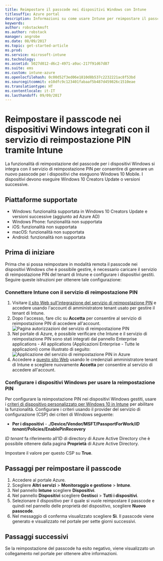 ```yaml
---
title: Reimpostare il passcode nei dispositivi Windows con Intune
titlesuffix: Azure portal
description: Informazioni su come usare Intune per reimpostare il passcode nei dispositivi Windows integrati con il servizio di reimpostazione PIN.
keywords: 
author: robstackmsft
ms.author: robstack
manager: angrobe
ms.date: 08/09/2017
ms.topic: get-started-article
ms.prod: 
ms.service: microsoft-intune
ms.technology: 
ms.assetid: 5027d012-d6c2-4971-a9ac-217f91d67d87
ms.suite: ems
ms.custom: intune-azure
ms.openlocfilehash: 0c00d52f3ed06e1810d8b537c2232221ac8f53bd
ms.sourcegitcommit: e10dfc9c123401fabaaf5b487d459826c1510eae
ms.translationtype: HT
ms.contentlocale: it-IT
ms.lasthandoff: 09/09/2017
---
```

# <a name="reset-the-passcode-on-windows-devices-integrated-with-the-microsoft-pin-reset-service-using-intune"></a>Reimpostare il passcode nei dispositivi Windows integrati con il servizio di reimpostazione PIN tramite Intune

La funzionalità di reimpostazione del passcode per i dispositivi Windows si integra con il servizio di reimpostazione PIN per consentire di generare un nuovo passcode per i dispositivi che eseguono Windows 10 Mobile. I dispositivi devono eseguire Windows 10 Creators Update o versioni successive.

## <a name="supported-platforms"></a>Piattaforme supportate

- Windows: funzionalità supportata in Windows 10 Creators Update e versioni successive (aggiunto ad Azure AD)
- Windows Phone: funzionalità non supportata
- iOS: funzionalità non supportata
- macOS: funzionalità non supportata
- Android: funzionalità non supportata


## <a name="before-you-start"></a>Prima di iniziare

Prima che si possa reimpostare in modalità remota il passcode nei dispositivi Windows che è possibile gestire, è necessario caricare il servizio di reimpostazione PIN del tenant di Intune e configurare i dispositivi gestiti. Seguire queste istruzioni per ottenere tale configurazione:

### <a name="connect-intune-with-the-pin-reset-service"></a>Connettere Intune con il servizio di reimpostazione PIN

1. Visitare [il sito Web sull'integrazione del servizio di reimpostazione PIN](https://login.windows.net/common/oauth2/authorize?response_type=code&client_id=b8456c59-1230-44c7-a4a2-99b085333e84&resource=https%3A%2F%2Fgraph.windows.net&redirect_uri=https%3A%2F%2Fcred.microsoft.com&state=e9191523-6c2f-4f1d-a4f9-c36f26f89df0&prompt=admin_consent) e accedere usando l'account di amministratore tenant usato per gestire il tenant di Intune.
2. Dopo l'accesso, fare clic su **Accetta** per consentire al servizio di reimpostazione PIN di accedere all'account.<br>
![Pagina autorizzazioni del servizio di reimpostazione PIN](./media/pin-reset-service-application.png)
3. Nel portale di Azure, è possibile verificare che Intune e il servizio di reimpostazione PIN sono stati integrati dal pannello Enterprise applications - All applications (Applicazioni Enterprise - Tutte le applicazioni) come illustrato di seguito:<br>
![Applicazione del servizio di reimpostazione PIN in Azure](./media/pin-reset-service-home-screen.png)
4. Accedere a [questo sito Web](https://login.windows.net/common/oauth2/authorize?response_type=code&client_id=9115dd05-fad5-4f9c-acc7-305d08b1b04e&resource=https%3A%2F%2Fcred.microsoft.com%2F&redirect_uri=ms-appx-web%3A%2F%2FMicrosoft.AAD.BrokerPlugin%2F9115dd05-fad5-4f9c-acc7-305d08b1b04e&state=6765f8c5-f4a7-4029-b667-46a6776ad611&prompt=admin_consent) usando le credenziali amministratore tenant di Intune e scegliere nuovamente **Accetta** per consentire al servizio di accedere all'account.

### <a name="configure-windows-devices-to-use-pin-reset"></a>Configurare i dispositivi Windows per usare la reimpostazione PIN

Per configurare la reimpostazione PIN nei dispositivi Windows gestiti, usare i [criteri di dispositivo personalizzato per Windows 10 in Intune](custom-settings-windows-10.md) per abilitare la funzionalità. Configurare i criteri usando il provider del servizio di configurazione (CSP) dei criteri di Windows seguente:


- **Per i dispositivi** - **./Device/Vendor/MSFT/PassportForWork/*ID tenant*/Policies/EnablePinRecovery**

*ID tenant* fa riferimento all'ID di directory di Azure Active Directory che è possibile ottenere dalla pagina **Proprietà** di Azure Active Directory.

Impostare il valore per questo CSP su **True**.

## <a name="steps-to-reset-the-passcode"></a>Passaggi per reimpostare il passcode

1. Accedere al portale Azure.
2. Scegliere **Altri servizi** > **Monitoraggio e gestione** > **Intune**.
3. Nel pannello **Intune** scegliere **Dispositivi**.
4. Nel pannello **Dispositivi** scegliere **Gestisci** > **Tutti i dispositivi**.
5. Selezionare il dispositivo per il quale si vuole reimpostare il passcode e quindi nel pannello delle proprietà del dispositivo, scegliere **Nuovo passcode**.
6. Nel messaggio di conferma visualizzato scegliere **Sì**. Il passcode viene generato e visualizzato nel portale per sette giorni successivi.

## <a name="next-steps"></a>Passaggi successivi

Se la reimpostazione del passcode ha esito negativo, viene visualizzato un collegamento nel portale per ottenere altre informazioni.


